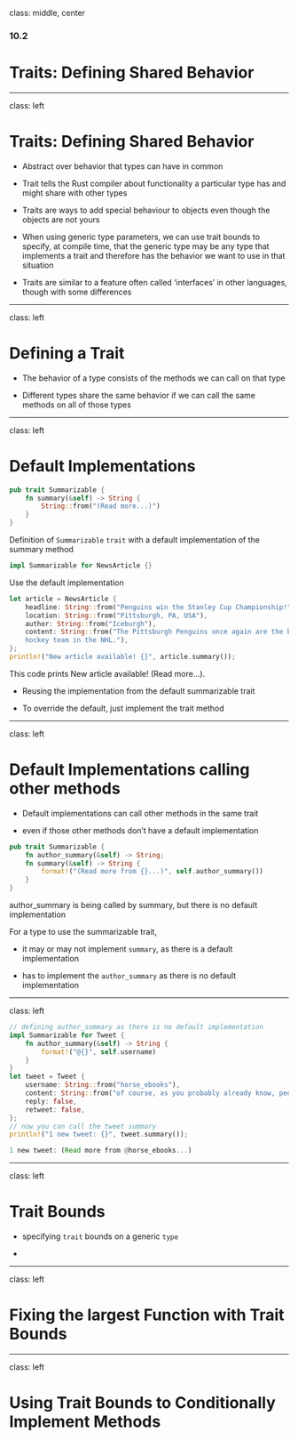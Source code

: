 class: middle, center

### 10.2

# Traits: Defining Shared Behavior

---

class: left

# Traits: Defining Shared Behavior

* Abstract over behavior that types can have in common

* Trait tells the Rust compiler about functionality a particular type has and
  might share with other types

* Traits are ways to add special behaviour to objects even though the objects
  are not yours

* When using generic type parameters, we can use trait bounds to specify, at compile time, that the generic type may be any type that implements a trait and therefore has the behavior we want to use in that situation

* Traits are similar to a feature often called ‘interfaces’ in other languages, though with some differences

---

class: left

# Defining a Trait

* The behavior of a type consists of the methods we can call on that type

* Different types share the same behavior if we can call the same methods on all of those types

---

class: left

# Default Implementations

```rust
pub trait Summarizable {
    fn summary(&self) -> String {
        String::from("(Read more...)")
    }
}
```

Definition of `Summarizable` `trait` with a default implementation of the summary method

```rust
impl Summarizable for NewsArticle {}
```

Use the default implementation

```rust
let article = NewsArticle {
    headline: String::from("Penguins win the Stanley Cup Championship!"),
    location: String::from("Pittsburgh, PA, USA"),
    author: String::from("Iceburgh"),
    content: String::from("The Pittsburgh Penguins once again are the best
    hockey team in the NHL."),
};
println!("New article available! {}", article.summary());
```

This code prints New article available! (Read more...).

* Reusing the implementation from the default summarizable trait

* To override the default, just implement the trait method

---

class: left

# Default Implementations calling other methods

* Default implementations can call other methods in the same trait

* even if those other methods don’t have a default implementation

```rust
pub trait Summarizable {
    fn author_summary(&self) -> String;
    fn summary(&self) -> String {
        format!("(Read more from {}...)", self.author_summary())
    }
}
```

author_summary is being called by summary, but there is no default implementation

For a type to use the summarizable trait,

* it may or may not implement `summary`, as there is a default implementation

* has to implement the `author_summary` as there is no default implementation

---

class: left

```rust
// defining author_summary as there is no default implementation
impl Summarizable for Tweet {
    fn author_summary(&self) -> String {
        format!("@{}", self.username)
    }
}
let tweet = Tweet {
    username: String::from("horse_ebooks"),
    content: String::from("of course, as you probably already know, people"),
    reply: false,
    retweet: false,
};
// now you can call the tweet summary
println!("1 new tweet: {}", tweet.summary());
```

```rust
1 new tweet: (Read more from @horse_ebooks...)
```

---

class: left

# Trait Bounds

* specifying `trait` bounds on a generic `type`

*

---

class: left

# Fixing the largest Function with Trait Bounds

---

class: left

# Using Trait Bounds to Conditionally Implement Methods

